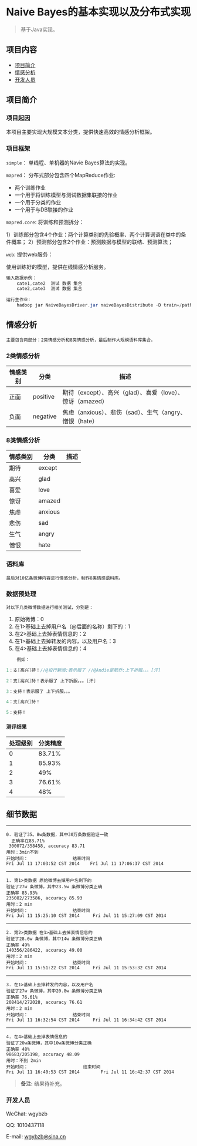 
# Naive Bayes的基本实现以及分布式实现

> 基于Java实现。

## 项目内容

- [项目简介](#项目简介)
- [情感分析](#情感分析)
- [开发人员](#开发人员)

## 项目简介

### 项目起因

本项目主要实现大规模文本分类，提供快速高效的情感分析框架。

### 项目框架

`simple`： 单线程、单机器的Navie Bayes算法的实现。

`mapred`： 分布式部分包含四个MapReduce作业: 

* 两个训练作业 
* 一个用于将训练模型与测试数据集联接的作业
* 一个用于分类的作业
* 一个用于与DB联接的作业

`mapred.core`: 将训练和预测拆分：

1）训练部分包含4个作业：两个计算类别的先验概率、两个计算词语在类中的条件概率；
2）预测部分包含2个作业：预测数据与模型的联结、预测算法；

`web`: 提供web服务：

使用训练好的模型，提供在线情感分析服务。

```java
输入数据示例：
    cate1,cate2  测试 数据 集合
    cate2,cate3  测试 数据 集合
    
运行主作业:
    hadoop jar NaiveBayesDriver.jar naiveBayesDistribute -D train=/path/to/training/data -D test=/path/to/test/data -D output=/output/dir [-D reducers=10]
```
    
## 情感分析

    主要包含两部分：2类情感分析和8类情感分析，最后制作大规模语料库集合。
    
### 2类情感分析
    
情感类别  | 分类   |  描述
-------- | ------- | ------
正面 | positive | 期待（except）、高兴（glad）、喜爱（love）、惊讶（amazed）
负面 | negative | 焦虑（anxious）、悲伤（sad）、生气（angry、憎恨（hate）

### 8类情感分析

情感类别  | 分类   |  描述
-------- | ------- | ------
期待 | except | 
高兴 | glad | 
喜爱 | love | 
惊讶 | amazed | 
焦虑 | anxious | 
悲伤 | sad | 
生气 | angry | 
憎恨 | hate | 


### 语料库

    最后对10亿条微博内容进行情感分析，制作8类情感语料库。

### 数据预处理 

    对以下几类微博数据进行相关测试，分别是：

1. 原始微博：0
2. 在1>基础上去掉用户名（@后面的名称）剩下的：1
3. 在2>基础上去掉表情信息的：2
4. 在1>基础上去掉转发的内容，以及用户名：3
5. 在4>基础上去掉表情信息的：4

```java
    例如：

1：支[高兴]持！//@投行新闻:表示服了 //@Andie是肥乔:上下折服。。。[汗] 

2：支[高兴]持！表示服了 上下折服。。。[汗]

3：支持！表示服了 上下折服。。。 

4：支[高兴]持！

5：支持！
```

#### 测评结果
处理级别  | 分类精度
-------- | ---------
0  | 83.71%
1  | 85.93%
2  | 49%
3  | 76.61%
4  | 48%

## 细节数据
-------------------------------------------------------------------------------------
    0. 验证了35。8w条数据，其中30万条数据验证一致
      正确率在83.71%
     300072/358458, accuracy 83.71
    用时：3min不到
    开始时间：                 结束时间
    Fri Jul 11 17:03:52 CST 2014    Fri Jul 11 17:06:37 CST 2014
-------------------------------------------------------------------------------------
    1. 第1>类数据 原始微博去掉用户名剩下的
    验证了27w 条微博，其中23.5w 条微博分类正确
    正确率 85.93%
    235082/273586, accuracy 85.93
    用时：2 min
    开始时间：                 结束时间
    Fri Jul 11 15:25:10 CST 2014     Fri Jul 11 15:27:09 CST 2014       
-------------------------------------------------------------------------------------
    2. 第2>类数据 在1>基础上去掉表情信息的
    验证了28.6w 条微博，其中14w 条微博分类正确
    正确率 49%
    140356/286422, accuracy 49.00
    用时：2 min
    开始时间：                 结束时间
    Fri Jul 11 15:51:22 CST 2014     Fri Jul 11 15:53:32 CST 2014
-------------------------------------------------------------------------------------
    3. 在1>基础上去掉转发的内容，以及用户名
    验证了27w 条微博，其中20.8w 条微博分类正确
    正确率 76.61%
    208414/272028, accuracy 76.61
    用时：2 min
    开始时间：                 结束时间
    Fri Jul 11 16:32:54 CST 2014     Fri Jul 11 16:34:42 CST 2014
-------------------------------------------------------------------------------------
    4. 在4>基础上去掉表情信息的
    验证了20w条微博，其中10w条微博分类正确
    正确率 48%
    98683/205198, accuracy 48.09
    用时：不到 2min
    开始时间：                     结束时间
    Fri Jul 11 16:40:53 CST 2014        Fri Jul 11 16:42:37 CST 2014

> **备注:** 结果待补充。

### 开发人员

WeChat: wgybzb

QQ: 1010437118

E-mail: wgybzb@sina.cn



